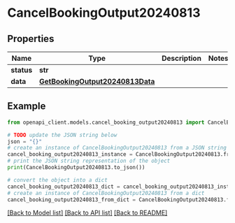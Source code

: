 # CancelBookingOutput20240813


## Properties

Name | Type | Description | Notes
------------ | ------------- | ------------- | -------------
**status** | **str** |  | 
**data** | [**GetBookingOutput20240813Data**](GetBookingOutput20240813Data.md) |  | 

## Example

```python
from openapi_client.models.cancel_booking_output20240813 import CancelBookingOutput20240813

# TODO update the JSON string below
json = "{}"
# create an instance of CancelBookingOutput20240813 from a JSON string
cancel_booking_output20240813_instance = CancelBookingOutput20240813.from_json(json)
# print the JSON string representation of the object
print(CancelBookingOutput20240813.to_json())

# convert the object into a dict
cancel_booking_output20240813_dict = cancel_booking_output20240813_instance.to_dict()
# create an instance of CancelBookingOutput20240813 from a dict
cancel_booking_output20240813_from_dict = CancelBookingOutput20240813.from_dict(cancel_booking_output20240813_dict)
```
[[Back to Model list]](../README.md#documentation-for-models) [[Back to API list]](../README.md#documentation-for-api-endpoints) [[Back to README]](../README.md)


